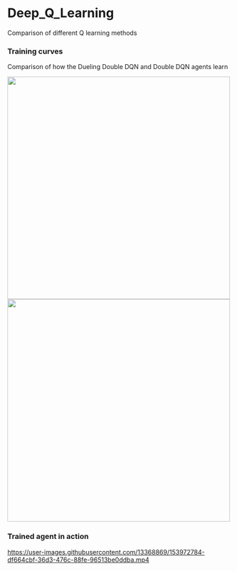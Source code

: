 # Deep_Q_Learning
Comparison of different Q learning methods

### Training curves

Comparison of how the Dueling Double DQN and Double DQN agents learn

<p float="left">
  <img src="https://user-images.githubusercontent.com/13368869/153972971-73e18217-e3e7-4f32-8426-6f3b9075ddca.png" width="500" />
  <img src="https://user-images.githubusercontent.com/13368869/153973031-6d6af889-d0f5-4af0-82c1-bff056d2e046.png" width="500" /> 
</p>


### Trained agent in action

https://user-images.githubusercontent.com/13368869/153972784-df664cbf-36d3-476c-88fe-96513be0ddba.mp4

